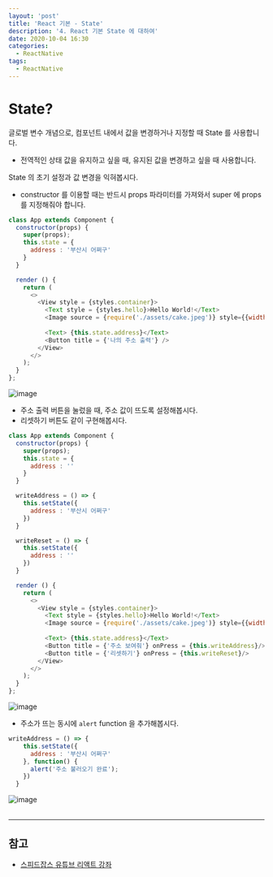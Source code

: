 ```yaml
---
layout: 'post'
title: 'React 기본 - State'
description: '4. React 기본 State 에 대하여'
date: 2020-10-04 16:30
categories:
  - ReactNative
tags:
  - ReactNative
---
```


# State? 
글로벌 변수 개념으로, 컴포넌트 내에서 값을 변경하거나 지정할 때 State 를 사용합니다.   
* 전역적인 상태 값을 유지하고 싶을 때, 유지된 값을 변경하고 싶을 때 사용합니다.   


State 의 초기 설정과 값 변경을 익혀봅시다. 


* constructor 를 이용할 때는 반드시 props 파라미터를 가져와서 super 에 props 를 지정해줘야 합니다. 

```javascript
class App extends Component {
  constructor(props) {
    super(props);
    this.state = {
      address : '부산시 어쩌구'
    }
  }

  render () {
    return (
      <>
        <View style = {styles.container}>
          <Text style = {styles.hello}>Hello World!</Text>
          <Image source = {require('./assets/cake.jpeg')} style={{width : 300, height : 300}} />
          
          <Text> {this.state.address}</Text>
          <Button title = {'나의 주소 출력'} />
        </View>
      </>
    );
  }
};
```


![image](https://user-images.githubusercontent.com/57790541/95010099-b00a6e00-0661-11eb-94e0-899029eeabba.png)


* 주소 출력 버튼을 눌렀을 때, 주소 값이 뜨도록 설정해봅시다. 
* 리셋하기 버튼도 같이 구현해봅시다.

```javascript
class App extends Component {
  constructor(props) {
    super(props);
    this.state = {
      address : ''
    }
  }

  writeAddress = () => {
    this.setState({
      address : '부산시 어쩌구'
    }) 
  }

  writeReset = () => {
    this.setState({
      address : ''
    }) 
  }

  render () {
    return (
      <>
        <View style = {styles.container}>
          <Text style = {styles.hello}>Hello World!</Text>
          <Image source = {require('./assets/cake.jpeg')} style={{width : 300, height : 300}} />
          
          <Text> {this.state.address}</Text>
          <Button title = {'주소 보여줘'} onPress = {this.writeAddress}/>
          <Button title = {'리셋하기'} onPress = {this.writeReset}/>
        </View>
      </>
    );
  }
};
```

![image](https://postfiles.pstatic.net/MjAyMDEwMDRfMjE4/MDAxNjAxNzk4NDMwMzE0.u7V6l_qnPvZ4DUlZwHguN1sfa2oujStHBU8m8ef2Misg.o77YiLh8TKIb-lQ-pxnP1IH-tbpBoi_CAG-it8lrF0gg.GIF.kid0739/Oct-04-2020_16-59-56.gif?type=w966)


* 주소가 뜨는 동시에 `alert` function 을 추가해봅시다.  

```javascript
writeAddress = () => {
    this.setState({
      address : '부산시 어쩌구'
    }, function() {
      alert('주소 불러오기 완료');
    })
  }
```


![image](https://postfiles.pstatic.net/MjAyMDEwMDRfMjY5/MDAxNjAxNzk4NzI5NDI1.6OxO4y6ODOLaFBfEN37YkifWrcNudMAoZIwdRHpQsswg.Gt_i0IFZSAo6hYvstwD1uFJ3KMbJud7hvwGtiVSPSukg.GIF.kid0739/Oct-04-2020_17-04-13.gif?type=w966)
<br/><br/>


***
## 참고
* [스피드잡스 유튜브 리액트 강좌](https://youtu.be/Sr5UOR4llXY)
